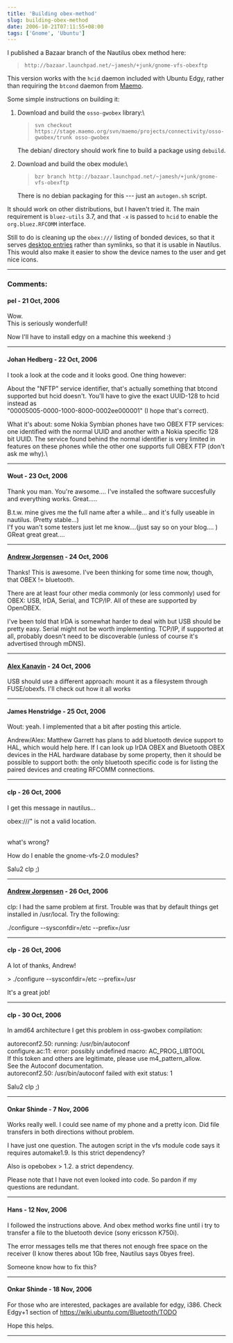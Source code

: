 ```yaml
---
title: 'Building obex-method'
slug: building-obex-method
date: 2006-10-21T07:11:55+08:00
tags: ['Gnome', 'Ubuntu']
---
```


I published a Bazaar branch of the Nautilus obex method here:

> `http://bazaar.launchpad.net/~jamesh/+junk/gnome-vfs-obexftp`

This version works with the `hcid` daemon included with Ubuntu Edgy,
rather than requiring the `btcond` daemon from
[Maemo](http://www.maemo.org).

Some simple instructions on building it:

1.  Download and build the `osso-gwobex` library:\

    > `svn checkout https://stage.maemo.org/svn/maemo/projects/connectivity/osso-gwobex/trunk osso-gwobex`

    The debian/ directory should work fine to build a package using
    `debuild`.

2.  Download and build the obex module:\

    > `bzr branch http://bazaar.launchpad.net/~jamesh/+junk/gnome-vfs-obexftp`

    There is no debian packaging for this --- just an `autogen.sh`
    script.

It should work on other distributions, but I haven\'t tried it. The main
requirement is `bluez-utils` 3.7, and that `-x` is passed to `hcid` to
enable the `org.bluez.RFCOMM` interface.

Still to do is cleaning up the `obex:///` listing of bonded devices, so
that it serves [desktop
entries](http://standards.freedesktop.org/desktop-entry-spec/latest/)
rather than symlinks, so that it is usable in Nautilus. This would also
make it easier to show the device names to the user and get nice icons.

---
### Comments:
#### pel - <time datetime="2006-10-21 21:41:03">21 Oct, 2006</time>

Wow.\
This is seriously wonderfull!

Now I\'ll have to install edgy on a machine this weekend :)

---
#### Johan Hedberg - <time datetime="2006-10-22 00:10:50">22 Oct, 2006</time>

I took a look at the code and it looks good. One thing however:

About the \"NFTP\" service identifier, that\'s actually something that
btcond supported but hcid doesn\'t. You\'ll have to give the exact
UUID-128 to hcid instead as\
\"00005005-0000-1000-8000-0002ee000001\" (I hope that\'s correct).

What it\'s about: some Nokia Symbian phones have two OBEX FTP services:
one identified with the normal UUID and another with a Nokia specific
128 bit UUID. The service found behind the normal identifier is very
limited in features on these phones while the other one supports full
OBEX FTP (don\'t ask me why).\

---
#### Wout - <time datetime="2006-10-23 23:17:11">23 Oct, 2006</time>

Thank you man. You\'re awsome\.... I\'ve installed the software
succesfully and everything works. Great\.....

B.t.w. mine gives me the full name after a while\... and it\'s fully
useable in nautilus. (Pretty stable\...)\
I\'f you wan\'t some testers just let me know\....(just say so on your
blog\.... )\
GReat great great\....

---
#### [Andrew Jorgensen](http://andrew.jorgensenfamily.us) - <time datetime="2006-10-24 07:53:10">24 Oct, 2006</time>

Thanks! This is awesome. I\'ve been thinking for some time now, though,
that OBEX != bluetooth.

There are at least four other media commonly (or less commonly) used for
OBEX: USB, IrDA, Serial, and TCP/IP. All of these are supported by
OpenOBEX.

I\'ve been told that IrDA is somewhat harder to deal with but USB should
be pretty easy. Serial might not be worth implementing. TCP/IP, if
supported at all, probably doesn\'t need to be discoverable (unless of
course it\'s advertised through mDNS).

---
#### [Alex Kanavin](http://www.sensi.org/~ak/openobex-usb/) - <time datetime="2006-10-24 21:46:08">24 Oct, 2006</time>

USB should use a different approach: mount it as a filesystem through
FUSE/obexfs. I\'ll check out how it all works

---
#### James Henstridge - <time datetime="2006-10-25 16:30:09">25 Oct, 2006</time>

Wout: yeah. I implemented that a bit after posting this article.

Andrew/Alex: Matthew Garrett has plans to add bluetooth device support
to HAL, which would help here. If I can look up IrDA OBEX and Bluetooth
OBEX devices in the HAL hardware database by some property, then it
should be possible to support both: the only bluetooth specific code is
for listing the paired devices and creating RFCOMM connections.

---
#### clp - <time datetime="2006-10-26 00:36:35">26 Oct, 2006</time>

I get this message in nautilus\...

obex:///\" is not a valid location.

\
what\'s wrong?

How do I enable the gnome-vfs-2.0 modules?

Salu2 clp ;)

---
#### [Andrew Jorgensen](http://andrew.jorgensenfamily.us/) - <time datetime="2006-10-26 02:30:01">26 Oct, 2006</time>

clp: I had the same problem at first. Trouble was that by default things
get installed in /usr/local. Try the following:

./configure \--sysconfdir=/etc \--prefix=/usr

---
#### clp - <time datetime="2006-10-26 17:24:59">26 Oct, 2006</time>

A lot of thanks, Andrew!

\> ./configure \--sysconfdir=/etc \--prefix=/usr

It\'s a great job!

---
#### clp - <time datetime="2006-10-30 05:47:50">30 Oct, 2006</time>

In amd64 architecture I get this problem in oss-gwobex compilation:

autoreconf2.50: running: /usr/bin/autoconf\
configure.ac:11: error: possibly undefined macro: AC\_PROG\_LIBTOOL\
If this token and others are legitimate, please use m4\_pattern\_allow.\
See the Autoconf documentation.\
autoreconf2.50: /usr/bin/autoconf failed with exit status: 1

Salu2 clp ;)

---
#### Onkar Shinde - <time datetime="2006-11-07 06:07:07">7 Nov, 2006</time>

Works really well. I could see name of my phone and a pretty icon. Did
file transfers in both directions without problem.

I have just one question. The autogen script in the vfs module code says
it requires automake1.9. Is this strict dependency?

Also is opebobex \> 1.2. a strict dependency.

Please note that I have not even looked into code. So pardon if my
questions are redundant.

---
#### Hans - <time datetime="2006-11-12 13:24:43">12 Nov, 2006</time>

I followed the instructions above. And obex method works fine until i
try to transfer a file to the bluetooth device (sony ericsson K750i).

The error messages tells me that theres not enough free space on the
receiver (I know theres about 1Gb free, Nautilus says 0byes free).

Someone know how to fix this?

---
#### Onkar Shinde - <time datetime="2006-11-18 10:55:12">18 Nov, 2006</time>

For those who are interested, packages are available for edgy, i386.
Check Edgy+1 section of <https://wiki.ubuntu.com/Bluetooth/TODO>

Hope this helps.

---
